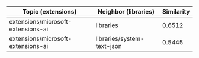 | Topic (extensions) | Neighbor (libraries) | Similarity |
|-------------|-------------------|------------|
| extensions/microsoft-extensions-ai | libraries | 0.6512 |
| extensions/microsoft-extensions-ai | libraries/system-text-json | 0.5445 |
